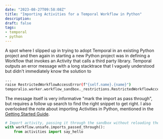 ```yaml
---
date: "2023-08-27T09:58:08Z"
title: "Importing Activities for a Temporal Workflow in Python"
description:
draft: false
tags:
- temporal
- python
---
```


A spot where I slipped up in trying to adopt Temporal in an existing Python project and then again in starting a new Python project was in defining a Workflow that invokes an Activity that calls a third party library.
Temporal outputs an error message with a long stacktrace that I vaguely understood but didn't immediately know the solution to

```sh
...
raise RestrictedWorkflowAccessError(f"{self.name}.{name}")
temporalio.worker.workflow_sandbox._restrictions.RestrictedWorkflowAccessError: Cannot access http.server.BaseHTTPRequestHandler.responses from inside a workflow. If this is code from a module not used in a workflow or known to only be used deterministically from a workflow, mark the import as pass through.
```

The message itself is very informative "mark the import as pass through", but requires a follow up search to find the right snippet to get right.
I also overlooked the note about importing Activities in Python, mentioned in the [Getting Started Guide](https://learn.temporal.io/getting_started/python/hello_world_in_python/#create-a-workflow).

```python
# Import activity, passing it through the sandbox without reloading the module
with workflow.unsafe.imports_passed_through():
    from activities import say_hello
```
